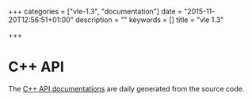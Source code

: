+++
categories = ["vle-1.3", "documentation"]
date = "2015-11-20T12:56:51+01:00"
description = ""
keywords = []
title = "vle 1.3"

+++

# C++ API

The [C++ API documentations](http://www.vle-project.org/doxygen/dev/) are daily
generated from the source code.

